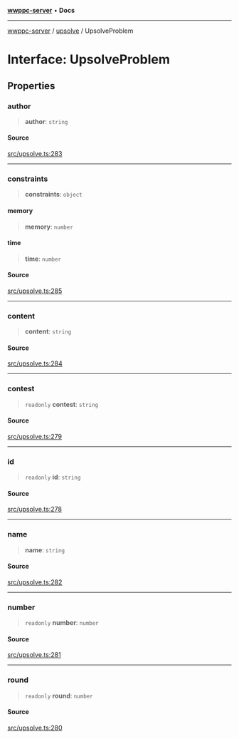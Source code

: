 [**wwppc-server**](../../README.md) • **Docs**

***

[wwppc-server](../../modules.md) / [upsolve](../README.md) / UpsolveProblem

# Interface: UpsolveProblem

## Properties

### author

> **author**: `string`

#### Source

[src/upsolve.ts:283](https://github.com/WWPPC/WWPPC-server/blob/7d555ed708ef67895244cc584473d7c0aa4c1395/src/upsolve.ts#L283)

***

### constraints

> **constraints**: `object`

#### memory

> **memory**: `number`

#### time

> **time**: `number`

#### Source

[src/upsolve.ts:285](https://github.com/WWPPC/WWPPC-server/blob/7d555ed708ef67895244cc584473d7c0aa4c1395/src/upsolve.ts#L285)

***

### content

> **content**: `string`

#### Source

[src/upsolve.ts:284](https://github.com/WWPPC/WWPPC-server/blob/7d555ed708ef67895244cc584473d7c0aa4c1395/src/upsolve.ts#L284)

***

### contest

> `readonly` **contest**: `string`

#### Source

[src/upsolve.ts:279](https://github.com/WWPPC/WWPPC-server/blob/7d555ed708ef67895244cc584473d7c0aa4c1395/src/upsolve.ts#L279)

***

### id

> `readonly` **id**: `string`

#### Source

[src/upsolve.ts:278](https://github.com/WWPPC/WWPPC-server/blob/7d555ed708ef67895244cc584473d7c0aa4c1395/src/upsolve.ts#L278)

***

### name

> **name**: `string`

#### Source

[src/upsolve.ts:282](https://github.com/WWPPC/WWPPC-server/blob/7d555ed708ef67895244cc584473d7c0aa4c1395/src/upsolve.ts#L282)

***

### number

> `readonly` **number**: `number`

#### Source

[src/upsolve.ts:281](https://github.com/WWPPC/WWPPC-server/blob/7d555ed708ef67895244cc584473d7c0aa4c1395/src/upsolve.ts#L281)

***

### round

> `readonly` **round**: `number`

#### Source

[src/upsolve.ts:280](https://github.com/WWPPC/WWPPC-server/blob/7d555ed708ef67895244cc584473d7c0aa4c1395/src/upsolve.ts#L280)

